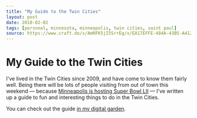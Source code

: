```yaml
---
title: "My Guide to the Twin Cities"
layout: post
date: 2018-02-02
tags: [personal, minnesota, minneapolis, twin cities, saint paul]
source: https://www.craft.do/s/AmRFK5jI5SrrEg/x/EA17EFFE-484A-43B5-A412-81EE9F4980CD
---
```


# My Guide to the Twin Cities

I've lived in the Twin Cities since 2009, and have come to know them fairly well. Being there will be lots of people visiting from out of town this weekend — because [Minneapolis is hosting Super Bowl LII](https://www.nfl.com/super-bowl) — I've written up a guide to fun and interesting things to do in the Twin Cities.

You can check out the guide [in my digital garden](https://www.craft.do/s/AmRFK5jI5SrrEg/x/EA17EFFE-484A-43B5-A412-81EE9F4980CD).
